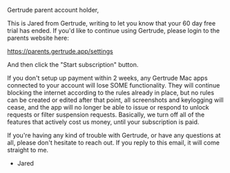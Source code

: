 Gertrude parent account holder,

This is Jared from Gertrude, writing to let you know that your 60 day free trial has
ended. If you'd like to continue using Gertrude, please login to the parents website here:

https://parents.gertrude.app/settings

And then click the "Start subscription" button.

If you don't setup up payment within 2 weeks, any Gertrude Mac apps connected to your
account will lose SOME functionality. They will continue blocking the internet according
to the rules already in place, but no rules can be created or edited after that point, all
screenshots and keylogging will cease, and the app will no longer be able to issue or
respond to unlock requests or filter suspension requests. Basically, we turn off all of
the features that actively cost us money, until your subscription is paid.

If you're having any kind of trouble with Gertrude, or have any questions at all, please
don't hesitate to reach out. If you reply to this email, it will come straight to me.

- Jared
